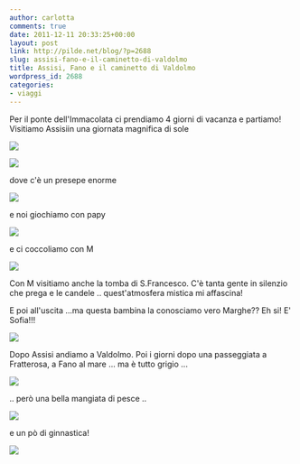 ```yaml
---
author: carlotta
comments: true
date: 2011-12-11 20:33:25+00:00
layout: post
link: http://pilde.net/blog/?p=2688
slug: assisi-fano-e-il-caminetto-di-valdolmo
title: Assisi, Fano e il caminetto di Valdolmo
wordpress_id: 2688
categories:
- viaggi
---
```


Per il ponte dell'Immacolata ci prendiamo 4 giorni di vacanza e partiamo! Visitiamo Assisiin una giornata magnifica di sole

![](http://pilde.net/blog/wp-content/uploads/2011/12/assisi.jpg)




![](http://pilde.net/blog/wp-content/uploads/2011/12/assisi_leone.jpg)




dove c'è un presepe enorme

![](http://pilde.net/blog/wp-content/uploads/2011/12/presepe.jpg)




e noi giochiamo con papy

![](http://pilde.net/blog/wp-content/uploads/2011/12/torre.jpg)




e ci coccoliamo con M

![](http://pilde.net/blog/wp-content/uploads/2011/12/mati_e_mamma.jpg)




Con M visitiamo anche la tomba di S.Francesco. C'è tanta gente in silenzio che prega e le candele .. quest'atmosfera mistica mi affascina!

E poi all'uscita ...ma questa bambina la conosciamo vero Marghe?? Eh si! E' Sofia!!!

![](http://pilde.net/blog/wp-content/uploads/2011/12/bimbe.jpg)




Dopo Assisi andiamo a Valdolmo. Poi i giorni dopo una passeggiata a Fratterosa, a Fano al mare ... ma è tutto grigio ...

![](http://pilde.net/blog/wp-content/uploads/2011/12/soniagiulio.jpg)




.. però una bella mangiata di pesce ..

![](http://pilde.net/blog/wp-content/uploads/2011/12/pesce.jpg)




e un pò di ginnastica!

![](http://pilde.net/blog/wp-content/uploads/2011/12/piramide.jpg)



